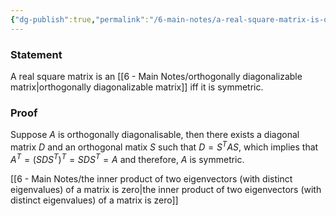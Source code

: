 ```yaml
---
{"dg-publish":true,"permalink":"/6-main-notes/a-real-square-matrix-is-orthogonally-diagonalizable-iff-it-is-symmetric/","tags":["linear_algebra","info"]}
---
```


### Statement

A real square matrix is an [[6 - Main Notes/orthogonally diagonalizable matrix\|orthogonally diagonalizable matrix]] iff it is symmetric.

### Proof

Suppose $A$ is orthogonally diagonalisable, then there exists a diagonal matrix $D$ and an orthogonal matix $S$ such that $D=S^TAS$, which implies that $A^T=(SDS^T)^T=SDS^T=A$ and therefore, $A$ is symmetric.

[[6 - Main Notes/the inner product of two eigenvectors (with distinct eigenvalues) of a matrix is zero\|the inner product of two eigenvectors (with distinct eigenvalues) of a matrix is zero]]